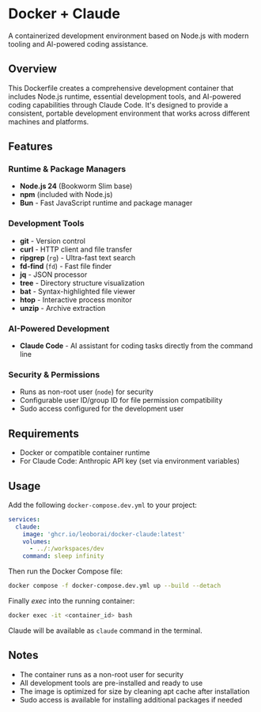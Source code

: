 # Docker + Claude

A containerized development environment based on Node.js with modern tooling
and AI-powered coding assistance.

## Overview

This Dockerfile creates a comprehensive development container that includes Node.js runtime, essential development tools, and AI-powered coding capabilities through Claude Code. It's designed to provide a consistent, portable development environment that works across different machines and platforms.

## Features

### Runtime & Package Managers

- **Node.js 24** (Bookworm Slim base)
- **npm** (included with Node.js)
- **Bun** - Fast JavaScript runtime and package manager

### Development Tools

- **git** - Version control
- **curl** - HTTP client and file transfer
- **ripgrep** (`rg`) - Ultra-fast text search
- **fd-find** (`fd`) - Fast file finder
- **jq** - JSON processor
- **tree** - Directory structure visualization
- **bat** - Syntax-highlighted file viewer
- **htop** - Interactive process monitor
- **unzip** - Archive extraction

### AI-Powered Development

- **Claude Code** - AI assistant for coding tasks directly from the command line

### Security & Permissions

- Runs as non-root user (`node`) for security
- Configurable user ID/group ID for file permission compatibility
- Sudo access configured for the development user

## Requirements

- Docker or compatible container runtime
- For Claude Code: Anthropic API key (set via environment variables)

## Usage

Add the following `docker-compose.dev.yml` to your project:

```yml
services:
  claude:
    image: 'ghcr.io/leoborai/docker-claude:latest'
    volumes:
      - ../:/workspaces/dev
    command: sleep infinity
```

Then run the Docker Compose file:

```bash
docker compose -f docker-compose.dev.yml up --build --detach
```

Finally _exec_ into the running container:

```bash
docker exec -it <container_id> bash
```

Claude will be available as `claude` command in the terminal.

## Notes

- The container runs as a non-root user for security
- All development tools are pre-installed and ready to use
- The image is optimized for size by cleaning apt cache after installation
- Sudo access is available for installing additional packages if needed
